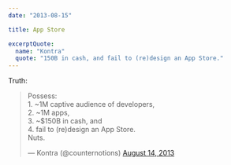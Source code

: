 ```yaml
---
date: "2013-08-15"

title: App Store

excerptQuote:
  name: "Kontra"
  quote: "150B in cash, and fail to (re)design an App Store."
---
```


Truth:

<blockquote class="twitter-tweet">
<p>
	Possess:
	<br>&#10;1. ~1M captive audience of developers,
	<br>&#10;2. ~1M apps,
	<br>&#10;3. ~$150B in cash, and
	<br>&#10;4. fail to (re)design an App Store.
	<br>&#10;Nuts.
</p>

&mdash; Kontra (@counternotions)
<a href="https://twitter.com/counternotions/statuses/367619924929568768">
	August 14, 2013
</a>
</blockquote>
